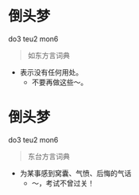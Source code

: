 # 倒头梦
do3 teu2 mon6
> 如东方言词典
- 表示没有任何用处。
  - 不要再做这些～。

# 倒头梦
do3 teu2 mon6
> 东台方言词典
- 为某事感到窝囊、气愤、后悔的气话
  - ～，考试不曾过关！

